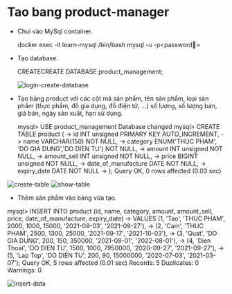 # Tao bang product-manager

* Chui vào MySql container.

    docker exec -it learn-mysql /bin/bash
    mysql -u <username> -p<password>

* Tạo database.

    CREATECREATE DATABASE product_management;

    ![login-create-database](Desktop/Database/HomeWork1/screenshots/login-create-database.png)

* Tạo bảng product với các cột mã sản phẩm, tên sản phẩm, loại sản phẩm (thực phẩm, đồ gia dụng, đồ điện tử, ...) số lượng, số lượng bán, giá bán, ngày sản xuất, hạn sử dụng.

    mysql> USE product_management
    Database changed
    mysql> CREATE TABLE product (
    -> id INT unsigned PRIMARY KEY AUTO_INCREMENT,
    -> name VARCHAR(150) NOT NULL,
    -> category ENUM('THUC PHAM', 'DO GIA DUNG','DO DIEN TU') NOT NULL,
    -> amount INT unsigned NOT NULL,
    -> amount_sell INT unsigned NOT NULL,
    -> price BIGINT unsigned NOT NULL,
    -> date_of_manufacture DATE NOT NULL,
    -> expiry_date DATE NOT NULL
    -> );
Query OK, 0 rows affected (0.03 sec)

![create-table](Desktop/Database/HomeWork1/screenshots/create-table.png)
![show-table](Desktop/Database/HomeWork1/screenshots/show-table.png)

* Thêm sản phẩm vào bảng vừa tạo.

mysql> INSERT INTO product (id, name, category, amount, amount_sell, price, date_of_manufacture, expiry_date)
    ->  VALUES (1, 'Tao', 'THUC PHAM', 2000, 1000, 15000, '2021-09-03', '2021-09-27'),
    -> (2, 'Cam', 'THUC PHAM', 2500, 1300, 25000, '2021-09-17', '2021-10-03'),
    -> (3, 'Quat', 'DO GIA DUNG', 200, 150, 350000, '2021-08-01', '2022-08-01'),
    -> (4, 'Dien Thoai', 'DO DIEN TU', 1500, 1000, 7950000, '2020-09-27', '2021-09-27'),
    -> (5, 'Lap Top', 'DO DIEN TU', 200, 90, 15000000, '2020-07-03', '2021-03-07');
Query OK, 5 rows affected (0.01 sec)
Records: 5  Duplicates: 0  Warnings: 0

![insert-data](Desktop/Database/HomeWork1/screenshots/insert-data.png)


